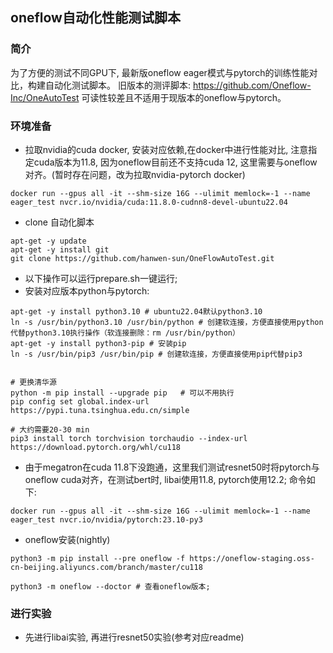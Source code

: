 ## oneflow自动化性能测试脚本
### 简介
为了方便的测试不同GPU下, 最新版oneflow eager模式与pytorch的训练性能对比，构建自动化测试脚本。
旧版本的测评脚本: https://github.com/Oneflow-Inc/OneAutoTest 可读性较差且不适用于现版本的oneflow与pytorch。

### 环境准备


* 拉取nvidia的cuda docker, 安装对应依赖,在docker中进行性能对比, 注意指定cuda版本为11.8, 因为oneflow目前还不支持cuda 12, 这里需要与oneflow对齐。(暂时存在问题，改为拉取nvidia-pytorch docker)
```shell
docker run --gpus all -it --shm-size 16G --ulimit memlock=-1 --name eager_test nvcr.io/nvidia/cuda:11.8.0-cudnn8-devel-ubuntu22.04
```
* clone 自动化脚本
```shell
apt-get -y update
apt-get -y install git
git clone https://github.com/hanwen-sun/OneFlowAutoTest.git
```
* 以下操作可以运行prepare.sh一键运行;
* 安装对应版本python与pytorch:
```shell
apt-get -y install python3.10 # ubuntu22.04默认python3.10
ln -s /usr/bin/python3.10 /usr/bin/python # 创建软连接，方便直接使用python代替python3.10执行操作（软连接删除：rm /usr/bin/python）
apt-get -y install python3-pip # 安装pip
ln -s /usr/bin/pip3 /usr/bin/pip # 创建软连接，方便直接使用pip代替pip3


# 更换清华源
python -m pip install --upgrade pip   # 可以不用执行
pip config set global.index-url https://pypi.tuna.tsinghua.edu.cn/simple

# 大约需要20-30 min
pip3 install torch torchvision torchaudio --index-url https://download.pytorch.org/whl/cu118
```

* 由于megatron在cuda 11.8下没跑通，这里我们测试resnet50时将pytorch与oneflow cuda对齐，在测试bert时, libai使用11.8, pytorch使用12.2; 命令如下:
```shell
docker run --gpus all -it --shm-size 16G --ulimit memlock=-1 --name eager_test nvcr.io/nvidia/pytorch:23.10-py3
```

* oneflow安装(nightly)
```shell
python3 -m pip install --pre oneflow -f https://oneflow-staging.oss-cn-beijing.aliyuncs.com/branch/master/cu118

python3 -m oneflow --doctor # 查看oneflow版本;
```

### 进行实验

* 先进行libai实验, 再进行resnet50实验(参考对应readme)

